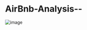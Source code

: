 # AirBnb-Analysis--
![image](https://github.com/user-attachments/assets/4c19c31c-533c-48de-a772-a081966bd055)
